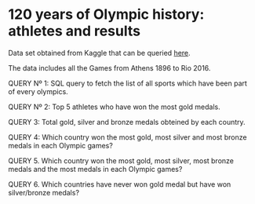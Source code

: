 # 120 years of Olympic history: athletes and results

Data set obtained from Kaggle that can be queried [here](https://www.kaggle.com/datasets/heesoo37/120-years-of-olympic-history-athletes-and-results).

The data includes all the Games from Athens 1896 to Rio 2016.
<p>
QUERY Nº 1: SQL query to fetch the list of all sports which have been part of every olympics.
<p>
QUERY Nº 2: Top 5 athletes who have won the most gold medals.
<p>
QUERY 3: Total gold, silver and bronze medals obteined by each country.
<p>
QUERY 4: Which country won the most gold, most silver and most bronze medals in each Olympic games?
<p>
QUERY 5. Which country won the most gold, most silver, most bronze medals and the most medals in each Olympic games?
<p>
QUERY 6. Which countries have never won gold medal but have won silver/bronze medals?
<p>
